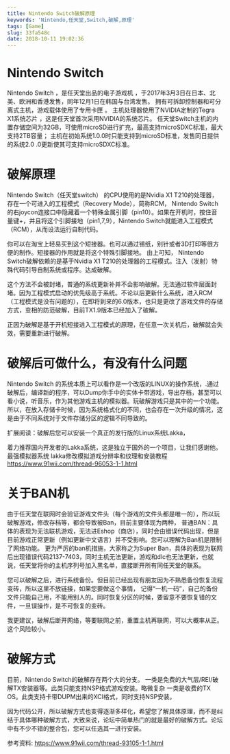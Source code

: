 ```yaml
---
title: Nintendo Switch破解原理
keywords: 'Nintendo,任天堂,Switch,破解,原理'
tags: [Game]
slug: 33fa548c
date: 2018-10-11 19:02:36
---
```


# Nintendo Switch
Nintendo Switch ，是任天堂出品的电子游戏机 ，于2017年3月3日在日本、北美、欧洲和香港发售，同年12月1日在韩国与台湾发售。 拥有可拆卸控制器和可分离式主机，游戏载体使用了专用卡匣 。
主机处理器使用了NVIDIA定制的Tegra X1系统芯片 ，这是任天堂首次采用NVIDIA的系统芯片。
任天堂Switch主机的内置存储空间为32GB，可使用microSD进行扩充，最高支持microSDXC标准，最大支持2TB容量； 主机在初始系统1.0.0时只能支持到microSD标准，发售同日提供的系统2.0 .0更新使其可支持microSDXC标准。



# 破解原理
Nintendo Switch（任天堂switch） 的CPU使用的是Nvidia X1 T210的处理器，存在一个可进入的工程模式（Recovery Mode），简称RCM，
Nintendo Switch的右joycon连接口中隐藏着一个特殊金属引脚（pin10）。如果在开机时，按住音量键+，并且将这个引脚接地（pin1,7,9），Nintendo Switch就能进入工程模式（RCM），从而设法运行自制代码。

你可以在淘宝上轻易买到这个短接器。也可以通过锡纸，别针或者3D打印等很方便的制作。短接器的作用就是将这个特殊引脚接地。
由上可知， Nintendo Switch破解依赖的是基于Nvidia X1 T210的处理器的工程模式。注入（发射）特殊代码引导自制系统或程序。达成破解。

这个方法不会被封堵，普通的系统更新补并不会影响破解。无法通过软件层面封堵。因为工程模式启动的优先级高于系统。不论以后更新什么系统，进入RCM（工程模式是没有问题的），在即将到来的6.0版本，也只是更改了游戏文件的存储方式，变相的防范破解，目前TX1.9版本已经加入了破解。

正因为破解是基于开机短接进入工程模式的原理，在任意一次关机后，破解就会失效，需要重新进行破解。


# 破解后可做什么，有没有什么问题
Nintendo Switch 的系统本质上可以看作是一个改版的LINUX的操作系统，.通过破解后，编译新的程序，可以Dump你手中的实体卡带游戏，导出存档，甚至可以看小说，听音乐，作为其他游戏主机的模拟器。玩破解游戏只是其中的一个功能。
所以，在放入存储卡时候，因为系统格式化的不同，也会存在一次升级的情况，这是由于不同系统对于文件存储分区的逻辑不同导致的。

扩展阅读：破解后您可以安装一个真正的发行版的Linux系统Lakka，

着力推荐国内开发者的Lakka系统，这是独立于国外的一个项目，让我们感谢他。
最强模拟器系统 lakka修改模拟游戏分辨率和纹理和安装教程
https://www.91wii.com/thread-96053-1-1.html



# 关于BAN机
由于任天堂在联网时会验证游戏文件头（每个游戏的文件头都是唯一的），所以玩破解游戏，修改存档等，都会导致被Ban，目前主要体现为两种，
普通BAN：具体的表现为无法联机游戏，无法进Eshop（商店），同时会由错误代码出现，但是目前游戏正常更新（例如更新中文语言）并不受影响。您可以理解为Ban机是限制了网络功能。
更为严厉的ban机措施，大家称之为Super Ban，具体的表现为联网后出现错误代码2137-7403，同时主机无法更新，游戏和dlc也无法更新，也就说，任天堂将你的主机序列号加入黑名单，直接断开所有同任天堂的联系。

您可以破解之后，进行系统备份。但目前已经出现有朋友因为不熟悉备份恢复流程变砖，所以这里不放链接，如果您要做这个事情， 记得“一机一码”，自己的备份文件只能自己用，不能用别人的。同时恢复分区的时候，要留意不要恢复错的文件，一旦误操作，是不可恢复的变砖。

我更建议，破解后断开网络，等要联网之前，重置主机再联网，可以大概率从正。这个风险较小。


# 破解方式

目前，Nintendo Switch的破解存在两个大的分支。
一类是免费的大气层/REI/破解TX安装器等。此类只能支持NSP格式游戏安装。略微复杂
一类是收费的TX OS。此类支持卡带DUPM出来的XCI格式，同时支持NSP安装。

因为代码公开，所以破解方式也变得逐渐多样化，希望您了解具体原理，而不是纠结于具体哪种破解方式，大致来说，论坛中简单热门的就是最好的破解方式。论坛中有不少不错的整合包，您可以任选其一进行安装。

参考资料: https://www.91wii.com/thread-93105-1-1.html
